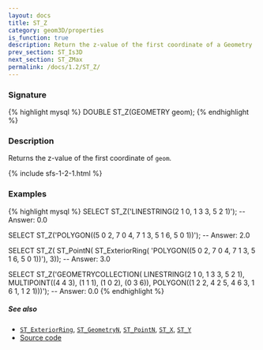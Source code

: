 ```yaml
---
layout: docs
title: ST_Z
category: geom3D/properties
is_function: true
description: Return the z-value of the first coordinate of a Geometry
prev_section: ST_Is3D
next_section: ST_ZMax
permalink: /docs/1.2/ST_Z/
---
```


### Signature

{% highlight mysql %}
DOUBLE ST_Z(GEOMETRY geom);
{% endhighlight %}

### Description

Returns the z-value of the first coordinate of `geom`.

{% include sfs-1-2-1.html %}

### Examples

{% highlight mysql %}
SELECT ST_Z('LINESTRING(2 1 0, 1 3 3, 5 2 1)');
-- Answer: 0.0

SELECT ST_Z('POLYGON((5 0 2, 7 0 4, 7 1 3, 5 1 6, 5 0 1))');
-- Answer: 2.0

SELECT ST_Z(
    ST_PointN(
        ST_ExteriorRing(
            'POLYGON((5 0 2, 7 0 4, 7 1 3, 5 1 6, 5 0 1))'), 3));
-- Answer: 3.0

SELECT ST_Z('GEOMETRYCOLLECTION(
               LINESTRING(2 1 0, 1 3 3, 5 2 1),
               MULTIPOINT((4 4 3), (1 1 1), (1 0 2), (0 3 6)),
               POLYGON((1 2 2, 4 2 5, 4 6 3, 1 6 1, 1 2 1)))');
-- Answer: 0.0
{% endhighlight %}

##### See also

* [`ST_ExteriorRing`](../ST_ExteriorRing),
  [`ST_GeometryN`](../ST_GeometryN),
  [`ST_PointN`](../ST_PointN),
  [`ST_X`](../ST_X),
  [`ST_Y`](../ST_Y)
* <a href="https://github.com/orbisgis/h2gis/blob/v1.2.4/h2spatial/src/main/java/org/h2gis/h2spatial/internal/function/spatial/properties/ST_Z.java" target="_blank">Source code</a>
